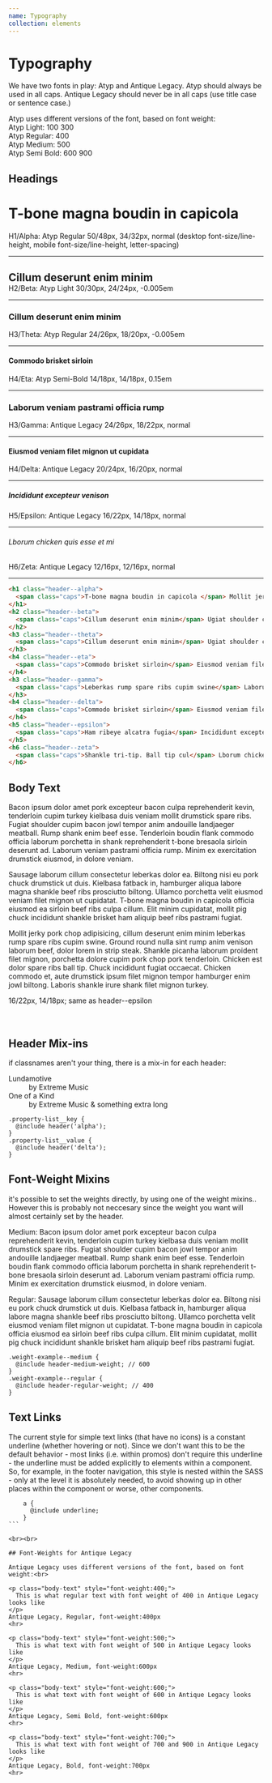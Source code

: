 ```yaml
---
name: Typography
collection: elements
---
```


# Typography

We have two fonts in play: Atyp and Antique Legacy. Atyp should always be used in all caps. Antique Legacy should never be in all caps (use title case or sentence case.)

Atyp uses different versions of the font, based on font weight:<br>
Atyp Light: 100 300<br>
Atyp Regular: 400<br>
Atyp Medium: 500<br>
Atyp Semi Bold: 600 900<br>


## Headings

<div class="typography-example">
<h1 class="header header--alpha">
  <span class="caps">T-bone magna boudin in capicola </span>
</h1>
H1/Alpha: Atyp Regular 50/48px, 34/32px, normal (desktop font-size/line-height, mobile font-size/line-height, letter-spacing)  
<hr>   
<h2 class="header header--beta" style="margin-bottom:0">
  <span class="caps">Cillum deserunt enim minim</span>
</h2>
H2/Beta: Atyp Light 30/30px, 24/24px, -0.005em
<hr>   
<h3 class="header header--theta">
  <span class="caps">Cillum deserunt enim minim</span>
</h3>
H3/Theta: Atyp Regular 24/26px, 18/20px, -0.005em
<hr>  
<h4 class="header header--eta">
  <span class="caps">Commodo brisket sirloin</span>
</h4>
H4/Eta: Atyp Semi-Bold 14/18px, 14/18px, 0.15em
<hr>  
<h3 class="header header--gamma">
  Laborum veniam pastrami officia rump
</h3>
H3/Gamma: Antique Legacy 24/26px, 18/22px, normal
<hr>  
<h4 class="header header--delta">
  Eiusmod veniam filet mignon ut cupidata
</h4>
H4/Delta: Antique Legacy 20/24px, 16/20px, normal
<hr>  
<h5 class="header header--epsilon">
  Incididunt excepteur venison
</h5>
H5/Epsilon: Antique Legacy 16/22px, 14/18px, normal
<hr>  
<h6 class="header header--zeta">
  Lborum chicken quis esse et mi
</h6>
H6/Zeta: Antique Legacy 12/16px, 12/16px, normal  
<hr> 
</div>
 
```html
<h1 class="header--alpha">
  <span class="caps">T-bone magna boudin in capicola </span> Mollit jerky pork chop
</h1>
<h2 class="header--beta">
  <span class="caps">Cillum deserunt enim minim</span> Ugiat shoulder cupim bacon jowl
</h2>
<h3 class="header--theta">
  <span class="caps">Cillum deserunt enim minim</span> Ugiat shoulder cupim bacon jowl
</h3>
<h4 class="header--eta">
  <span class="caps">Commodo brisket sirloin</span> Eiusmod veniam filet mignon ut cupidata
</h4>
<h3 class="header--gamma">
  <span class="caps">Leberkas rump spare ribs cupim swine</span> Laborum veniam pastrami officia rump
</h3>
<h4 class="header--delta">
  <span class="caps">Commodo brisket sirloin</span> Eiusmod veniam filet mignon ut cupidata
</h4>
<h5 class="header--epsilon">
  <span class="caps">Ham ribeye alcatra fugia</span> Incididunt excepteur venison
</h5>
<h6 class="header--zeta">
  <span class="caps">Shankle tri-tip. Ball tip cul</span> Lborum chicken quis esse et mi
</h6>
```

## Body Text

<div class="typography-example">
  <div class="body-text">
    <p>Bacon ipsum dolor amet pork excepteur bacon culpa reprehenderit kevin, tenderloin cupim turkey kielbasa duis veniam mollit drumstick spare ribs. Fugiat shoulder cupim bacon jowl tempor anim andouille landjaeger meatball. Rump shank enim beef esse. Tenderloin boudin flank commodo officia laborum porchetta in shank reprehenderit t-bone bresaola sirloin deserunt ad. Laborum veniam pastrami officia rump. Minim ex exercitation drumstick eiusmod, in dolore veniam.</p>
    <p>Sausage laborum cillum consectetur leberkas dolor ea. Biltong nisi eu pork chuck drumstick ut duis. Kielbasa fatback in, hamburger aliqua labore magna shankle beef ribs prosciutto biltong. Ullamco porchetta velit eiusmod veniam filet mignon ut cupidatat. T-bone magna boudin in capicola officia eiusmod ea sirloin beef ribs culpa cillum. Elit minim cupidatat, mollit pig chuck incididunt shankle brisket ham aliquip beef ribs pastrami fugiat.</p>
    <p>Mollit jerky pork chop adipisicing, cillum deserunt enim minim leberkas rump spare ribs cupim swine. Ground round nulla sint rump anim venison laborum beef, dolor lorem in strip steak. Shankle picanha laborum proident filet mignon, porchetta dolore cupim pork chop pork tenderloin. Chicken est dolor spare ribs ball tip. Chuck incididunt fugiat occaecat. Chicken commodo et, aute drumstick ipsum filet mignon tempor hamburger enim jowl biltong. Laboris shankle irure shank filet mignon turkey.</p>
  </div>
16/22px, 14/18px; same as header--epsilon
</div>
<br><br>     

## Header Mix-ins

<p>if classnames aren't your thing, there is a mix-in for each header:</p>

<div class="header-mixin-example"> 
  <dl class="property-list">
    <dt class="property-list__key">Lundamotive</dt>
      <dd class="property-list__value">by Extreme Music</dd>
    <dt class="property-list__key">One of a Kind</dt>
      <dd class="property-list__value">by Extreme Music &amp; something extra long</dd>
  </dl>
</div>

  
```
.property-list__key {
  @include header('alpha');
}
.property-list__value {
  @include header('delta');
}
```
  

## Font-Weight Mixins

it's possible to set the weights directly, by using one of the weight mixins.. However this is probably not neccesary since the weight you want will almost certainly set by the header.

<p class="weight-example weight-example--medium">Medium: Bacon ipsum dolor amet pork excepteur bacon culpa reprehenderit kevin, tenderloin cupim turkey kielbasa duis veniam mollit drumstick spare ribs. Fugiat shoulder cupim bacon jowl tempor anim andouille landjaeger meatball. Rump shank enim beef esse. Tenderloin boudin flank commodo officia laborum porchetta in shank reprehenderit t-bone bresaola sirloin deserunt ad. Laborum veniam pastrami officia rump. Minim ex exercitation drumstick eiusmod, in dolore veniam.</p>
<p class="weight-example weight-example--regular">Regular: Sausage laborum cillum consectetur leberkas dolor ea. Biltong nisi eu pork chuck drumstick ut duis. Kielbasa fatback in, hamburger aliqua labore magna shankle beef ribs prosciutto biltong. Ullamco porchetta velit eiusmod veniam filet mignon ut cupidatat. T-bone magna boudin in capicola officia eiusmod ea sirloin beef ribs culpa cillum. Elit minim cupidatat, mollit pig chuck incididunt shankle brisket ham aliquip beef ribs pastrami fugiat.</p>

```
.weight-example--medium {  
  @include header-medium-weight; // 600
}
.weight-example--regular { 
  @include header-regular-weight; // 400
}
```

## Text Links 

The current style for simple text links (that have no icons) is a constant underline (whether hovering or not). Since we don't want this to be the default behavior - most <a> links (i.e. within promos) don't require this underline - the underline must be added explicitly to  elements within a component. So, for example, in the footer navigation, this style is nested within the SASS - only at the level it is absolutely needed, to avoid showing up in other places within the component or worse, other components.
  
````
    a { 
      @include underline;
    }
```

<br><br>

## Font-Weights for Antique Legacy

Antique Legacy uses different versions of the font, based on font weight:<br>

<p class="body-text" style="font-weight:400;">
  This is what regular text with font weight of 400 in Antique Legacy looks like
</p>
Antique Legacy, Regular, font-weight:400px
<hr>   

<p class="body-text" style="font-weight:500;">
  This is what text with font weight of 500 in Antique Legacy looks like
</p>
Antique Legacy, Medium, font-weight:600px
<hr>  

<p class="body-text" style="font-weight:600;">
  This is what text with font weight of 600 in Antique Legacy looks like
</p> 
Antique Legacy, Semi Bold, font-weight:600px
<hr>  

<p class="body-text" style="font-weight:700;">
  This is what text with font weight of 700 and 900 in Antique Legacy looks like
</p>
Antique Legacy, Bold, font-weight:700px
<hr>  